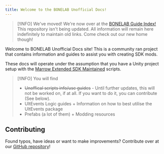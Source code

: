 ```yaml
---
title: Welcome to the BONELAB Unofficial Docs!
---
```


> [!INFO] We've moved!
> We're now over at the [BONELAB Guide Index!](https://lava-pals.github.io/bl-guide-index) This repository isn't being updated. All information will remain here indefinitely to maintain old links. Come check out our new home though!

Welcome to BONELAB Unofficial Docs site! This is a community ran project that contains information and guides to assist you with creating SDK mods.

These docs will operate under the assumption that you have a Unity project setup with the [Marrow Extended SDK Maintained](https://github.com/notnotnotswipez/Marrow-ExtendedSDK-MAINTAINED) scripts.

> [!INFO] You will find
> - ~~Unoffical scripts info/use guides~~ - Until further updates, this will not be worked on, if at all. If you want to do it, you can contribute (See below).
> - UltEvents Logic guides  + Information on how to best utilise the UltEvents package
> - Prefabs (a lot of them) + Modding resources

## Contributing

Found typos, have ideas or want to make improvements? Contribute over at our [GitHub repository](https://github.com/Lava-Pals/bl-unofficial-docs)!